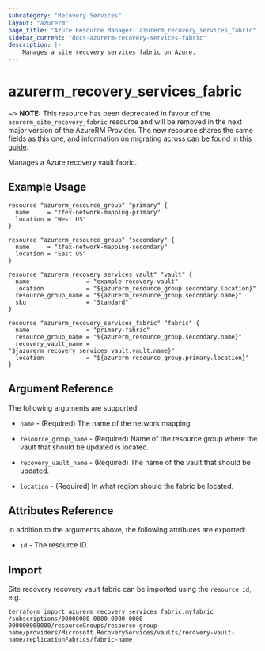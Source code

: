 ```yaml
---
subcategory: "Recovery Services"
layout: "azurerm"
page_title: "Azure Resource Manager: azurerm_recovery_services_fabric"
sidebar_current: "docs-azurerm-recovery-services-fabric"
description: |-
    Manages a site recovery services fabric on Azure.
---
```


# azurerm_recovery_services_fabric

~> **NOTE:** This resource has been deprecated in favour of the `azurerm_site_recovery_fabric` resource and will be removed in the next major version of the AzureRM Provider. The new resource shares the same fields as this one, and information on migrating across [can be found in this guide](../guides/migrating-between-renamed-resources.html).

Manages a Azure recovery vault fabric.

## Example Usage

```hcl
resource "azurerm_resource_group" "primary" {
  name     = "tfex-network-mapping-primary"
  location = "West US"
}

resource "azurerm_resource_group" "secondary" {
  name     = "tfex-network-mapping-secondary"
  location = "East US"
}

resource "azurerm_recovery_services_vault" "vault" {
  name                = "example-recovery-vault"
  location            = "${azurerm_resource_group.secondary.location}"
  resource_group_name = "${azurerm_resource_group.secondary.name}"
  sku                 = "Standard"
}

resource "azurerm_recovery_services_fabric" "fabric" {
  name                = "primary-fabric"
  resource_group_name = "${azurerm_resource_group.secondary.name}"
  recovery_vault_name = "${azurerm_recovery_services_vault.vault.name}"
  location            = "${azurerm_resource_group.primary.location}"
}
```

## Argument Reference

The following arguments are supported:

* `name` - (Required) The name of the network mapping.

* `resource_group_name` - (Required) Name of the resource group where the vault that should be updated is located.

* `recovery_vault_name` - (Required) The name of the vault that should be updated.

* `location` - (Required) In what region should the fabric be located.

## Attributes Reference

In addition to the arguments above, the following attributes are exported:

* `id` - The resource ID.

## Import

Site recovery recovery vault fabric can be imported using the `resource id`, e.g.

```shell
terraform import azurerm_recovery_services_fabric.myfabric /subscriptions/00000000-0000-0000-0000-000000000000/resourceGroups/resource-group-name/providers/Microsoft.RecoveryServices/vaults/recovery-vault-name/replicationFabrics/fabric-name
```
